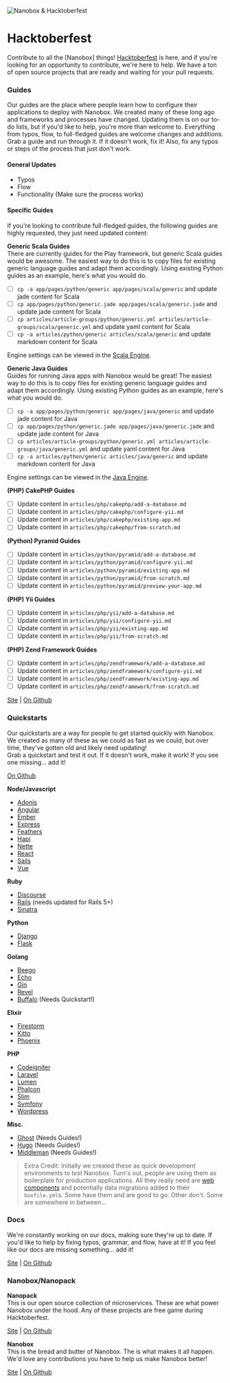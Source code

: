 ![Nanobox & Hacktoberfest](https://content.nanobox.io/content/images/2017/10/hacktoberfest-gh-banner.png)

# Hacktoberfest
Contribute to all the [Nanobox] things! [Hacktoberfest](https://hacktoberfest.digitalocean.com/) is here, and if you're looking for an opportunity to contribute, we're here to help. We have a ton of open source projects that are ready and waiting for your pull requests.

### Guides
Our guides are the place where people learn how to configure their applications to deploy with Nanobox. We created many of these long ago and frameworks and processes have changed. Updating them is on our to-do lists, but if you'd like to help, you're more than welcome to. Everything from typos, flow, to full-fledged guides are welcome changes and additions.  
Grab a guide and run through it. If it doesn't work, fix it! Also, fix any typos or steps of the process that just don't work.

#### General Updates

- Typos
- Flow
- Functionality (Make sure the process works)

#### Specific Guides
If you're looking to contribute full-fledged guides, the following guides are highly requested, they just need updated content:

**Generic Scala Guides**  
There are currently guides for the Play framework, but generic Scala guides would be awesome. The easiest way to do this is to copy files for existing generic language guides and adapt them accordingly. Using existing Python guides as an example, here's what you would do.

- [ ] `cp -a app/pages/python/generic app/pages/scala/generic` and update jade content for Scala
- [ ] `cp app/pages/python/generic.jade app/pages/scala/generic.jade` and update jade content for Scala
- [ ] `cp articles/article-groups/python/generic.yml articles/article-groups/scala/generic.yml` and update yaml content for Scala
- [ ] `cp -a articles/python/generic articles/scala/generic` and update markdown content for Scala

Engine settings can be viewed in the [Scala Engine](https://github.com/nanobox-io/nanobox-engine-scala).

**Generic Java Guides**  
Guides for running Java apps with Nanobox would be great! The easiest way to do this is to copy files for existing generic language guides and adapt them accordingly. Using existing Python guides as an example, here's what you would do.

- [ ] `cp -a app/pages/python/generic app/pages/java/generic` and update jade content for Java
- [ ] `cp app/pages/python/generic.jade app/pages/java/generic.jade` and update jade content for Java
- [ ] `cp articles/article-groups/python/generic.yml articles/article-groups/java/generic.yml` and update yaml content for Java
- [ ] `cp -a articles/python/generic articles/java/generic` and update markdown content for Java

Engine settings can be viewed in the [Java Engine](https://github.com/nanobox-io/nanobox-engine-java).

**(PHP) CakePHP Guides**
- [ ] Update content in `articles/php/cakephp/add-a-database.md`
- [ ] Update content in `articles/php/cakephp/configure-yii.md`
- [ ] Update content in `articles/php/cakephp/existing-app.md`
- [ ] Update content in `articles/php/cakephp/from-scratch.md`

**(Python) Pyramid Guides**
- [ ] Update content in `articles/python/pyramid/add-a-database.md`
- [ ] Update content in `articles/python/pyramid/configure-yii.md`
- [ ] Update content in `articles/python/pyramid/existing-app.md`
- [ ] Update content in `articles/python/pyramid/from-scratch.md`
- [ ] Update content in `articles/python/pyramid/preview-your-app.md`

**(PHP) Yii Guides**
- [ ] Update content in `articles/php/yii/add-a-database.md`
- [ ] Update content in `articles/php/yii/configure-yii.md`
- [ ] Update content in `articles/php/yii/existing-app.md`
- [ ] Update content in `articles/php/yii/from-scratch.md`

**(PHP) Zend Framework Guides**
- [ ] Update content in `articles/php/zendframework/add-a-database.md`
- [ ] Update content in `articles/php/zendframework/configure-yii.md`
- [ ] Update content in `articles/php/zendframework/existing-app.md`
- [ ] Update content in `articles/php/zendframework/from-scratch.md`

[Site](https://guides.nanobox.io) | [On Github](https://github.com/nanobox-io/nanobox-guides)

### Quickstarts
Our quickstarts are a way for people to get started quickly with Nanobox. We created as many of these as we could as fast as we could, but over time, they've gotten old and likely need updating!  
Grab a quickstart and test it out. If it doesn't work, make it work! If you see one missing... add it!

[On Github](https://github.com/nanobox-quickstarts)

**Node/Javascript**

- [Adonis](https://github.com/nanobox-quickstarts/nanobox-adonis)
- [Angular](https://github.com/nanobox-quickstarts/nanobox-angular)
- [Ember](https://github.com/nanobox-quickstarts/nanobox-ember)
- [Express](https://github.com/nanobox-quickstarts/nanobox-express)
- [Feathers](https://github.com/nanobox-quickstarts/nanobox-feathers)
- [Hapi](https://github.com/nanobox-quickstarts/nanobox-hapi)
- [Nette](https://github.com/nanobox-quickstarts/nanobox-nette)
- [React](https://github.com/nanobox-quickstarts/nanobox-react)
- [Sails](https://github.com/nanobox-quickstarts/nanobox-sails)
- [Vue](https://github.com/nanobox-quickstarts/nanobox-vue)

**Ruby**

- [Discourse](https://github.com/nanobox-quickstarts/nanobox-discourse)
- [Rails](https://github.com/nanobox-quickstarts/nanobox-rails) (needs updated for Rails 5+)
- [Sinatra](https://github.com/nanobox-quickstarts/nanobox-sinatra)

**Python**

- [Django](https://github.com/nanobox-quickstarts/nanobox-django)
- [Flask](https://github.com/nanobox-quickstarts/nanobox-flask)

**Golang**

- [Beego](https://github.com/nanobox-quickstarts/nanobox-beego)
- [Echo](https://github.com/nanobox-quickstarts/nanobox-echo)
- [Gin](https://github.com/nanobox-quickstarts/nanobox-gin)
- [Revel](https://github.com/nanobox-quickstarts/nanobox-revel)
- [Buffalo]() (Needs Quickstart!)

**Elixir**

- [Firestorm](https://github.com/nanobox-quickstarts/nanobox-firestorm)
- [Kitto](https://github.com/nanobox-quickstarts/nanobox-kitto)
- [Phoenix](https://github.com/nanobox-quickstarts/nanobox-phoenix-example)

**PHP**

- [Codeigniter](https://github.com/nanobox-quickstarts/nanobox-codeigniter)
- [Laravel](https://github.com/nanobox-quickstarts/nanobox-laravel)
- [Lumen](https://github.com/nanobox-quickstarts/nanobox-lumen)
- [Phalcon](https://github.com/nanobox-quickstarts/nanobox-phalcon)
- [Slim](https://github.com/nanobox-quickstarts/nanobox-slim)
- [Symfony](https://github.com/nanobox-quickstarts/nanobox-symfony)
- [Wordpress](https://github.com/nanobox-quickstarts/nanobox-wordpress)

**Misc.**

- [Ghost](https://github.com/nanobox-quickstarts/nanobox-ghost) (Needs Guides!)
- [Hugo](https://github.com/nanobox-quickstarts/nanobox-hugo) (Needs Guides!)
- [Middleman](https://github.com/nanobox-quickstarts/nanobox-middleman) (Needs Guides!)

> Extra Credit: Initially we created these as quick development environments to *test* Nanobox. Turn's out, people are using them as boilerplate for production applications. All they really need are [web components](https://docs.nanobox.io/boxfile/web/) and potentially data migrations added to their `boxfile.yml`s. Some have them and are good to go. Other don't. Some are somewhere in between...

### Docs

We're constantly working on our docs, making sure they're up to date. If you'd like to help by fixing typos, grammar, and flow, have at it! If you feel like our docs are missing something... add it!

[Site](https://docs.nanobox.io) | [On Github](https://github.com/nanobox-io/nanobox-docs)

### Nanobox/Nanopack

**Nanopack**  
This is our open source collection of microservices. These are what power Nanobox under the hood. Any of these projects are free game during Hacktoberfest.

[Site](http://nanopack.io/) | [On Github](https://github.com/nanopack)

**Nanobox**  
This is the bread and butter of Nanobox. The is what makes it all happen. We'd love any contributions you have to help us make Nanobox better!

[Site](https://nanobox.io/) | [On Github](https://github.com/nanobox-io/nanobox)
